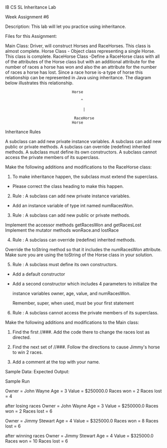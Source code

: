 IB CS SL Inheritance Lab

Week Assignment #6

Description: This lab will let you practice using inheritance.

Files for this Assignment:

Main Class: Driver, will construct Horses and RaceHorses. This class is almost complete.
Horse Class - Object class representing a single Horse. This class is complete.
RaceHorse Class -Define a RaceHorse class with all of the attributes of the Horse class but with an additional attribute for the number of races a horse has won and also the an attribute for the number of races a horse has lost. Since a race horse is-a type of horse this relationship can be represented in Java using inheritance. The diagram below illustrates this relationship.

                                  Horse

                                      ^

                                       |

                                   RaceHorse
                                  Horse

Inheritance Rules

A subclass can add new private instance variables.
A subclass can add new public or private methods.
A subclass can override (redefine) inherited methods.
A subclass must define its own constructors.
A subclass cannot access the private members of its superclass.

Make the following additions and modifications to the RaceHorse class:

1. To make inheritance happen, the subclass must extend the superclass.

- Please correct the class heading to make this happen.
 
2. Rule : A subclass can add new private instance variables.
- Add an instance variable of type int named numRacesWon.


3. Rule : A subclass can add new public or private methods.

Implement the accessor methods getRacesWon and getRacesLost
Implement the mutator methods wonRace.and lostRace

4. Rule : A subclass can override (redefine) inherited methods.

Override the toString method so that it includes the numRacesWon attribute.
Make sure you are using the toString of the Horse class in your solution.

5. Rule : A subclass must define its own constructors.
- Add a default constructor
- Add a second constructor which includes 4 parameters to initialize the

   instance variables owner, age, value, and numRacesWon. 

   Remember, super, when used,  must be your first statement
   
6. Rule : A subclass cannot access the private members of its superclass.

Make the following additions and modifications to the Main class:

1) Find the first //###. Add the code there to change the races lost as directed.

2) Find the next set of //###. Follow the directions to cause Jimmy's horse to win 2 races.

3) Add a comment at the top with your name.

Sample Data:<Sample Data here>
Expected Output:

Sample Run

Owner = John Wayne
Age = 3
Value = $250000.0
Races won = 2
Races lost = 4

after losing races
Owner = John Wayne
Age = 3
Value = $250000.0
Races won = 2
Races lost = 6

Owner = Jimmy Stewart
Age = 4
Value = $325000.0
Races won = 8
Races lost = 6

after winning races
Owner = Jimmy Stewart
Age = 4
Value = $325000.0
Races won = 10
Races lost = 6